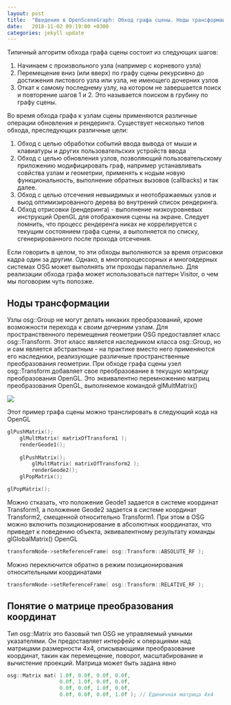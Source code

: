 ```yaml
---
layout: post
title:  "Введение в OpenSceneGraph: Обход графа сцены. Ноды трансформации"
date:   2018-11-02 09:19:00 +0300
categories: jekyll update
---
```


Типичный алгоритм обхода графа сцены состоит из следующих шагов:

1. Начинаем с произвольного узла (например с корневого узла)
2. Перемещение вниз (или вверх) по графу сцены рекурсивно до достижения листового узла или узла, не имеющего дочерних узлов
3. Откат к самому последнему узлу, на котором не завершается поиск и повторение шагов 1 и 2. Это называется поиском в грубину по графу сцены.

Во время обхода графа к узлам сцены применяются различные операции обновления и рендеринга. Существует несколько типов обхода, преследующих различные цели:

1. Обход с целью обработки событий ввода вывода от мыши и клавиатуры и других пользовательских устройств ввода
2. Обход с целью обновления узлов, позволяющий пользовательскому приложению модифицировать граф, например устанавливать совйства узлам и геометрии, применять к нодым новую функциональность, выполнение обратных вызовов (callbacks) и так далее.
3. Обход с целью отсечения невыидимых и неотображаемых узлов и выод оптимизированного дерева во внутрений список рендеринга.
4. Обход отрисовки (рендеринга) - выполнение низкоуровневых инструкций OpenGL для отображения сцены на экране. Следует помнить, что процесс рендеренга никах не коррелируется с текущим состоянием графа сцены, а выполняется по списку, сгенерированного после прохода отсечения.

Если говорить в целом, то эти обходы выполняются за время отрисовки кадра один за другим. Однако, в многопроцессорных и многоядерных системах OSG может выполнять эти проходы параллельно. Для реализации обхода графа может использоваться паттерн Visitor, о чем мы поговорим чуть попозже.

## Ноды трансформации

Узлы osg::Group не могут делать никаких преобразований, кроме возможности перехода к своим дочерним узлам. Для пространственного перемещения геометрии OSG предоставляет класс osg::Transform. Этот класс является наследником класса osg::Group, но и сам является абстрактным - на практике вместо него применяются его наследники, реализующие различные пространственные преобразования геометрии. При обходе графа сцены узел osg::Transform добавляет свое преобразование в текущую матрицу преобразования OpenGL. Это эквивалентно перемножению матриц преобразования OpenGL, выполняемое командой glMultMatrix()

![](https://habrastorage.org/webt/sj/f7/ql/sjf7qlofwivlimwfljauwnll9nw.png)

Этот пример графа сцены можно транслировать в следующий кода на OpenGL

```cpp
glPushMatrix();
	glMultMatrix( matrixOfTransform1 );
	renderGeode1(); 
	
	glPushMatrix();
		glMultMatrix( matrixOfTransform2 );
		renderGeode2();
	glPopMatrix();

glPopMatrix();
```

Можно стказать, что положение Geode1 задается в системе координат Transform1, а положение Geode2 задается в системе координат Transform2, смещенной относительно Transform1. При этом в OSG можно включить позиционирование в абсолютных координатах, что приведет к поведению объекта, эквивалентному результату команды glGlobalMatrix() OpenGL

```cpp
transformNode->setReferenceFrame( osg::Transform::ABSOLUTE_RF );
```

Можно переключится обратно в режим позиционирования относительными координатами

```cpp
transformNode->setReferenceFrame( osg::Transform::RELATIVE_RF );
```

## Понятие о матрице преобразования координат

Тип osg::Matrix это базовый тип OSG не управляемый умными указателями. Он предоставляет интерфейс к операциями над матрицами размерности 4х4, описывающими преобразование координат, такин как перемещение, поворот, масштабирование и вычистение проекций. Матрица может быть задана явно

```cpp
osg::Matrix mat( 1.0f, 0.0f, 0.0f, 0.0f,
				 0.0f, 1.0f, 0.0f, 0.0f,
				 0.0f, 0.0f, 1.0f, 0.0f,
				 0.0f, 0.0f, 0.0f, 1.0f ); // Единичная матрица 4х4

```